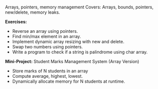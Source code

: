 Arrays, pointers, memory management
Covers: Arrays, bounds, pointers, new/delete, memory leaks.

**Exercises:**
* Reverse an array using pointers.
* Find min/max element in an array.
* Implement dynamic array resizing with new and delete.
* Swap two numbers using pointers.
* Write a program to check if a string is palindrome using char array.

**Mini-Project:**
Student Marks Management System (Array Version)
* Store marks of N students in an array
* Compute average, highest, lowest.
* Dynamically allocate memory for N students at runtime.